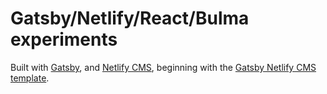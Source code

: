 # Gatsby/Netlify/React/Bulma experiments

Built with [Gatsby](https://www.gatsbyjs.org/), and [Netlify CMS](https://www.netlifycms.org), beginning with the [Gatsby Netlify CMS template](https://github.com/netlify-templates/gatsby-starter-netlify-cms).
